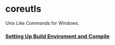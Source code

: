 # coreutls
Unix Like Commands for Windows.


### [Setting Up Build Enviroment and Compile](docs/how-to-build.md)
